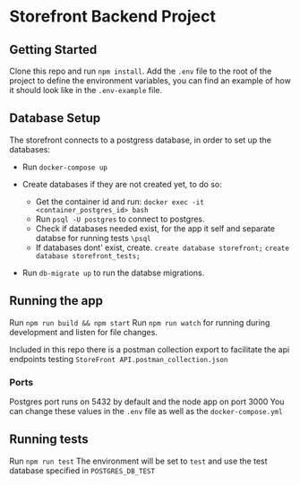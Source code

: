 # Storefront Backend Project

## Getting Started

Clone this repo and run `npm install`. 
Add the `.env` file to the root of the project to define the environment variables, you can find an example of how it should look like in the 
`.env-example` file.

## Database Setup
The storefront connects to a postgress database, in order to set up the databases:
- Run `docker-compose up`
- Create databases if they are not created yet, to do so:
    - Get the container id and run:
    `docker exec -it <container_postgres_id> bash`
    - Run `psql -U postgres` to connect to postgres.
    - Check if databases needed exist, for the app it self and separate databse for running tests `\psql`
    - If databases dont' exist, create.
        `create database storefront;`
        `create database storefront_tests;`

- Run `db-migrate up` to run the databse migrations.

## Running the app
Run `npm run build && npm start`
Run `npm run watch` for running during development and listen for file changes.

Included in this repo there is a postman collection export to facilitate the api endpoints testing `StoreFront API.postman_collection.json`

### Ports
Postgres port runs on 5432 by default and the node app on port 3000
You can change these values in the `.env` file as well as the `docker-compose.yml`

## Running tests
Run `npm run test`
The environment will be set to `test` and use the test database specified in `POSTGRES_DB_TEST`
